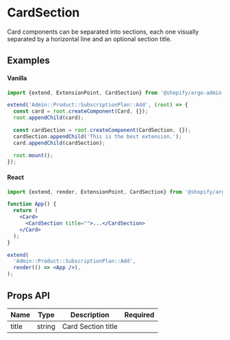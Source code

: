 # CardSection

Card components can be separated into sections, each one visually separated by a horizontal line and an optional section title.

## Examples

#### Vanilla

```js
import {extend, ExtensionPoint, CardSection} from '@shopify/argo-admin';

extend('Admin::Product::SubscriptionPlan::Add', (root) => {
  const card = root.createComponent(Card, {});
  root.appendChild(card);

  const cardSection = root.createComponent(CardSection, {});
  cardSection.appendChild('This is the best extension.');
  card.appendChild(cardSection);

  root.mount();
});
```

#### React

```jsx
import {extend, render, ExtensionPoint, CardSection} from '@shopify/argo-admin-react';

function App() {
  return (
    <Card>
      <CardSection title="">...</CardSection>
    </Card>
  );
}

extend(
  'Admin::Product::SubscriptionPlan::Add',
  render(() => <App />),
);
```

## Props API

| Name  | Type   | Description        | Required |
| ----- | ------ | ------------------ | -------- |
| title | string | Card Section title |          |
